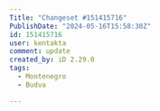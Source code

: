```yaml
---
Title: "Changeset #151415716"
PublishDate: "2024-05-16T15:58:30Z"
id: 151415716
user: kentakta
comment: update
created_by: iD 2.29.0
tags:
  - Montenegro
  - Budva

---
```

